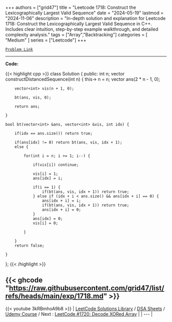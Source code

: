 
+++
authors = ["grid47"]
title = "Leetcode 1718: Construct the Lexicographically Largest Valid Sequence"
date = "2024-05-19"
lastmod = "2024-11-06"
description = "In-depth solution and explanation for Leetcode 1718: Construct the Lexicographically Largest Valid Sequence in C++. Includes clear intuition, step-by-step example walkthrough, and detailed complexity analysis."
tags = ["Array","Backtracking"]
categories = [
    "Medium"
]
series = ["Leetcode"]
+++



[`Problem Link`](https://leetcode.com/problems/construct-the-lexicographically-largest-valid-sequence/description/)

---
**Code:**

{{< highlight cpp >}}
class Solution {
public:
    int n;
    vector<int> constructDistancedSequence(int n) {
        this-> n = n;
        vector<int> ans(2 * n - 1, 0);
        
        vector<int> vis(n + 1, 0);
        
        bt(ans, vis, 0);
        
        return ans;
        
    }
    
    bool bt(vector<int> &ans, vector<int> &vis, int idx) {
        
        if(idx == ans.size()) return true;
        
        if(ans[idx] != 0) return bt(ans, vis, idx + 1);
        else {

            for(int i = n; i >= 1; i--) {

                if(vis[i]) continue;
                
                vis[i] = 1;
                ans[idx] = i;
                
                if(i == 1) {
                    if(bt(ans, vis, idx + 1)) return true;
                } else if (idx + i < ans.size() && ans[idx + i] == 0) {
                    ans[idx + i] = i;
                    if(bt(ans, vis, idx + 1)) return true;
                    ans[idx + i] = 0;                    
                }
                ans[idx] = 0;
                vis[i] = 0;
                
            }

        }
        return false;
        
    }
    
};
{{< /highlight >}}

{{< ghcode "https://raw.githubusercontent.com/grid47/list/refs/heads/main/exp/1718.md" >}}
---
{{< youtube 3kRBmhoA9b8 >}}
| [LeetCode Solutions Library](https://grid47.xyz/leetcode/) / [DSA Sheets](https://grid47.xyz/sheets/) / [Udemy Course](https://grid47.xyz/courses/) / Next : [LeetCode #1720: Decode XORed Array](https://grid47.xyz/posts/leetcode-1720-decode-xored-array-solution/) |
| --- |
